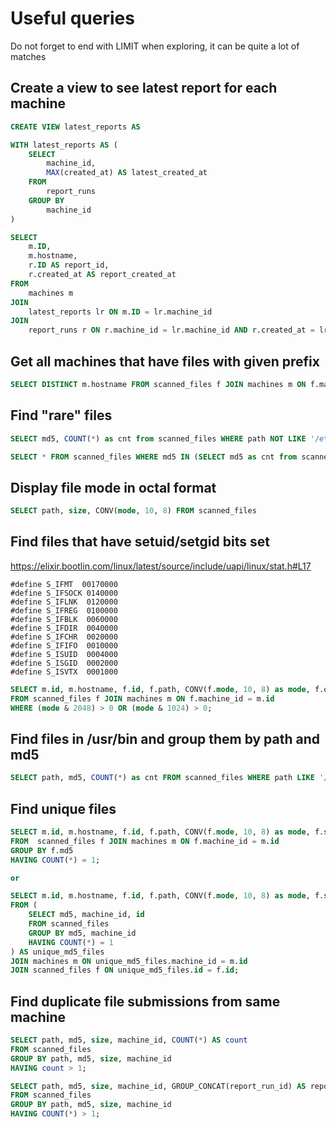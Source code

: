 # Useful queries

Do not forget to end with LIMIT when exploring, it can be quite a lot of matches

## Create a view to see latest report for each machine

```sql
CREATE VIEW latest_reports AS

WITH latest_reports AS (
    SELECT
        machine_id,
        MAX(created_at) AS latest_created_at
    FROM
        report_runs
    GROUP BY
        machine_id
)

SELECT
    m.ID,
    m.hostname,
    r.ID AS report_id,
    r.created_at AS report_created_at
FROM
    machines m
JOIN
    latest_reports lr ON m.ID = lr.machine_id
JOIN
    report_runs r ON r.machine_id = lr.machine_id AND r.created_at = lr.latest_created_at
```

## Get all machines that have files with given prefix

```sql
SELECT DISTINCT m.hostname FROM scanned_files f JOIN machines m ON f.machine_id = m.id WHERE f.path LIKE '/var/lib/mysql%'
```

## Find "rare" files

```sql
SELECT md5, COUNT(*) as cnt from scanned_files WHERE path NOT LIKE '/etc/%' AND path NOT LIKE '/var/lib/docker/%' AND path NOT LIKE '/var/lib/kubelet/pods/%' AND size > 1024*100 GROUP BY md5 HAVING cnt < 10 ORDER BY cnt ASC;

SELECT * FROM scanned_files WHERE md5 IN (SELECT md5 as cnt from scanned_files WHERE path NOT LIKE '/etc/%' AND path NOT LIKE '/var/lib/docker/%' AND path NOT LIKE '/var/lib/kubelet/pods/%' AND size > 1024*100 GROUP BY md5 HAVING cnt < 10);
```

## Display file mode in octal format

```sql
SELECT path, size, CONV(mode, 10, 8) FROM scanned_files
```

## Find files that have setuid/setgid bits set

https://elixir.bootlin.com/linux/latest/source/include/uapi/linux/stat.h#L17

```
#define S_IFMT  00170000
#define S_IFSOCK 0140000
#define S_IFLNK	 0120000
#define S_IFREG  0100000
#define S_IFBLK  0060000
#define S_IFDIR  0040000
#define S_IFCHR  0020000
#define S_IFIFO  0010000
#define S_ISUID  0004000
#define S_ISGID  0002000
#define S_ISVTX  0001000
```

```sql
SELECT m.id, m.hostname, f.id, f.path, CONV(f.mode, 10, 8) as mode, f.owner, f.group
FROM scanned_files f JOIN machines m ON f.machine_id = m.id
WHERE (mode & 2048) > 0 OR (mode & 1024) > 0;
```

## Find files in /usr/bin and group them by path and md5

```sql
SELECT path, md5, COUNT(*) as cnt FROM scanned_files WHERE path LIKE '/usr/bin/%' GROUP BY path, md5 ORDER BY path, cnt ASC
```

## Find unique files

```sql
SELECT m.id, m.hostname, f.id, f.path, CONV(f.mode, 10, 8) as mode, f.size, f.owner, f.group
FROM  scanned_files f JOIN machines m ON f.machine_id = m.id
GROUP BY f.md5
HAVING COUNT(*) = 1;

or

SELECT m.id, m.hostname, f.id, f.path, CONV(f.mode, 10, 8) as mode, f.size, f.owner, f.group
FROM (
    SELECT md5, machine_id, id
    FROM scanned_files
    GROUP BY md5, machine_id
    HAVING COUNT(*) = 1
) AS unique_md5_files
JOIN machines m ON unique_md5_files.machine_id = m.id
JOIN scanned_files f ON unique_md5_files.id = f.id;
```

## Find duplicate file submissions from same machine

```sql
SELECT path, md5, size, machine_id, COUNT(*) AS count
FROM scanned_files
GROUP BY path, md5, size, machine_id
HAVING count > 1;

SELECT path, md5, size, machine_id, GROUP_CONCAT(report_run_id) AS report_run_ids
FROM scanned_files
GROUP BY path, md5, size, machine_id
HAVING COUNT(*) > 1;

```
